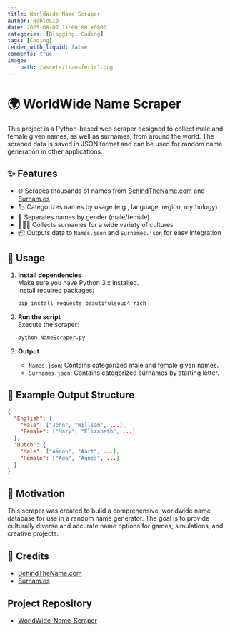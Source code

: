 ```yaml
---
title: WorldWide Name Scraper
author: NobleLip
date: 2025-08-07 11:00:00 +0800
categories: [Blogging, Coding]
tags: [Coding]
render_with_liquid: false
comments: true
image:
    path: /assets/transferir1.png
---
```



# 🌍 WorldWide Name Scraper

This project is a Python-based web scraper designed to collect male and female given names, as well as surnames, from around the world. The scraped data is saved in JSON format and can be used for random name generation in other applications.

## ✨ Features

- 🌐 Scrapes thousands of names from [BehindTheName.com](https://www.behindthename.com/names/) and [Surnam.es](https://surnam.es/)
- 🏷️ Categorizes names by usage (e.g., language, region, mythology)
- 🚻 Separates names by gender (male/female)
- 🧑‍🤝‍🧑 Collects surnames for a wide variety of cultures
- 📦 Outputs data to `Names.json` and `Surnames.json` for easy integration

## 🚀 Usage

1. **Install dependencies**  
   Make sure you have Python 3.x installed.  
   Install required packages:
   ```sh
   pip install requests beautifulsoup4 rich
   ```

2. **Run the script**  
   Execute the scraper:
   ```sh
   python NameScraper.py
   ```

3. **Output**  
   - `Names.json`: Contains categorized male and female given names.
   - `Surnames.json`: Contains categorized surnames by starting letter.

## 📄 Example Output Structure

```json
{
  "English": {
    "Male": ["John", "William", ...],
    "Female": ["Mary", "Elizabeth", ...]
  },
  "Dutch": {
    "Male": ["Aäron", "Aart", ...],
    "Female": ["Ada", "Agnes", ...]
  }
}
```

## 🎯 Motivation

This scraper was created to build a comprehensive, worldwide name database for use in a random name generator. The goal is to provide culturally diverse and accurate name options for games, simulations, and creative projects.


## 🙏 Credits

- [BehindTheName.com](https://www.behindthename.com/)
- [Surnam.es](https://surnam.es/)

## Project Repository 

- [WorldWide-Name-Scraper](https://github.com/NobleLip/WorldWide-Name-Scraper)

